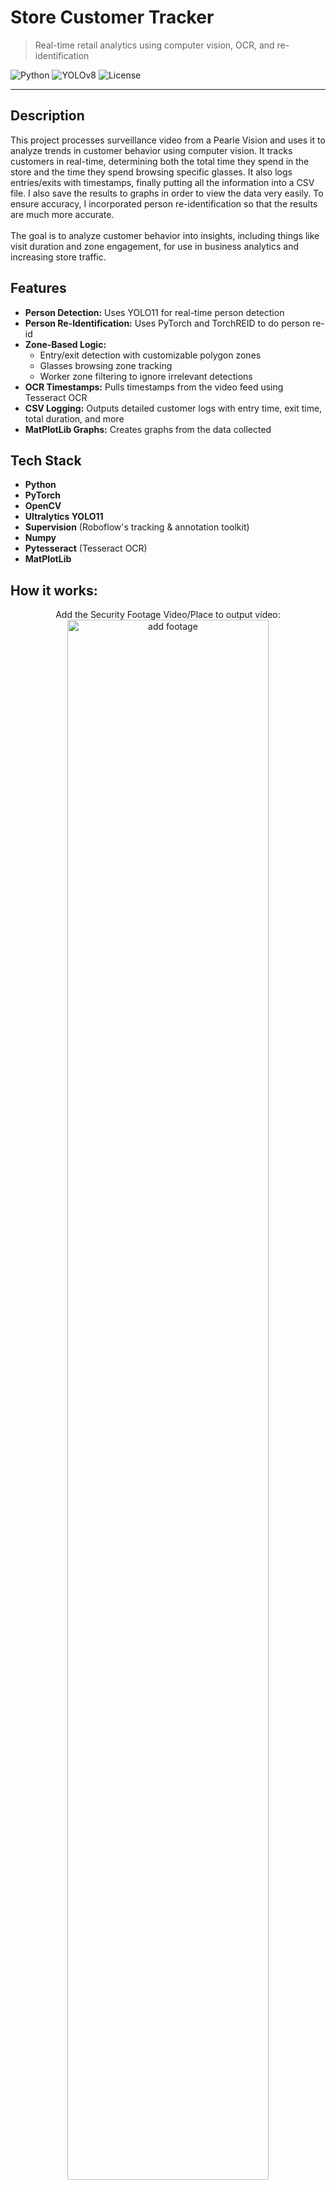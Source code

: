 # Store Customer Tracker

> Real-time retail analytics using computer vision, OCR, and re-identification  

![Python](https://img.shields.io/badge/python-3.11%2B-blue) ![YOLOv8](https://img.shields.io/badge/detection-YOLO11-orange) ![License](https://img.shields.io/badge/license-MIT-green)

---

<h2>Description</h2>
This project processes surveillance video from a Pearle Vision and uses it to analyze trends in customer behavior using computer vision. It tracks customers in real-time, determining both the total time they spend in the store and the time they spend browsing specific glasses. It also logs entries/exits with timestamps, finally putting all the information into a CSV file. I also save the results to graphs in order to view the data very easily. To ensure accuracy, I incorporated person re-identification so that the results are much more accurate.
<br><br>
The goal is to analyze customer behavior into insights, including things like visit duration and zone engagement, for use in business analytics and increasing store traffic.
<br />

<h2>Features </h2>

- <b>Person Detection:</b> Uses YOLO11 for real-time person detection
- <b>Person Re-Identification:</b> Uses PyTorch and TorchREID to do person re-id
- <b>Zone-Based Logic:</b>
  - Entry/exit detection with customizable polygon zones
  - Glasses browsing zone tracking
  - Worker zone filtering to ignore irrelevant detections
- <b>OCR Timestamps:</b> Pulls timestamps from the video feed using Tesseract OCR
- <b>CSV Logging:</b> Outputs detailed customer logs with entry time, exit time, total duration, and more
- <b>MatPlotLib Graphs:</b> Creates graphs from the data collected


<h2>Tech Stack</h2>

- <b>Python</b>
- <b>PyTorch</b> 
- <b>OpenCV</b>
- <b>Ultralytics YOLO11</b>
- <b>Supervision</b> (Roboflow's tracking & annotation toolkit)
- <b>Numpy</b>
- <b>Pytesseract</b> (Tesseract OCR)
- <b>MatPlotLib</b>

<h2>How it works:</h2>

<p align="center">
Add the Security Footage Video/Place to output video: <br/>
<img src="https://i.imgur.com/hHsbMHk.png" height="80%" width="80%" alt="add footage"/>
<br />
<br />
View the csv report:  <br/>
<img src="https://i.imgur.com/Urzh0TS.png" height="80%" width="80%" alt="CSV report"/>
<br />
<br />
View the generated Graphs:  <br/>
<img src="https://i.imgur.com/jPdFh6u.png" height="80%" width="80%" alt="Peak customer hours"/>
<br />
<br />
View the generated Graphs:  <br/>
<img src="https://i.imgur.com/8GL7z6P.png" height="80%" width="80%" alt="Customer visit duration"/>
<br />


<!--
 ```diff
- text in red
+ text in green
! text in orange
# text in gray
@@ text in purple (and bold)@@
```
--!>
